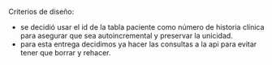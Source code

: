 Criterios de diseño:
- se decidió usar el id de la tabla paciente como número de historia clínica para asegurar que sea autoincremental
  y preservar la unicidad.
- para esta entrega decidimos ya hacer las consultas a la api para evitar tener que borrar y rehacer.  
